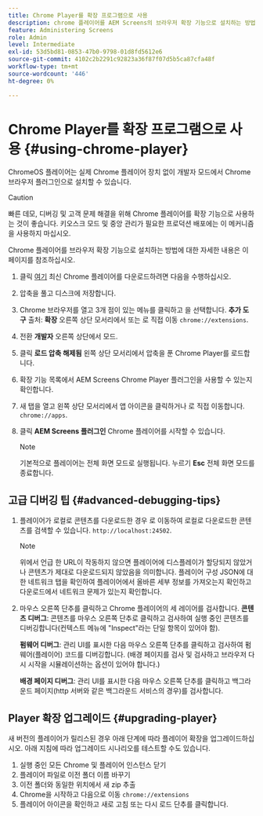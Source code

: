```yaml
---
title: Chrome Player를 확장 프로그램으로 사용
description: chrome 플레이어를 AEM Screens의 브라우저 확장 기능으로 설치하는 방법에 대해 알아봅니다.
feature: Administering Screens
role: Admin
level: Intermediate
exl-id: 53d5bd81-0853-47b0-9798-01d8fd5612e6
source-git-commit: 4102c2b2291c92823a36f87f07d5b5ca87cfa48f
workflow-type: tm+mt
source-wordcount: '446'
ht-degree: 0%

---
```


# Chrome Player를 확장 프로그램으로 사용 {#using-chrome-player}

ChromeOS 플레이어는 실제 Chrome 플레이어 장치 없이 개발자 모드에서 Chrome 브라우저 플러그인으로 설치할 수 있습니다.

>[!CAUTION]
>
> 빠른 데모, 디버깅 및 고객 문제 해결을 위해 Chrome 플레이어를 확장 기능으로 사용하는 것이 좋습니다. 키오스크 모드 및 중앙 관리가 필요한 프로덕션 배포에는 이 메커니즘을 사용하지 마십시오.

Chrome 플레이어를 브라우저 확장 기능으로 설치하는 방법에 대한 자세한 내용은 이 페이지를 참조하십시오.

1. 클릭 [여기](https://download.macromedia.com/screens/) 최신 Chrome 플레이어를 다운로드하려면 다음을 수행하십시오.

1. 압축을 풀고 디스크에 저장합니다.

1. Chrome 브라우저를 열고 3개 점이 있는 메뉴를 클릭하고 을 선택합니다. **추가 도구** 출처: **확장** 오른쪽 상단 모서리에서 또는 로 직접 이동 `chrome://extensions`.

1. 전환 **개발자** 오른쪽 상단에서 모드.

1. 클릭 **로드 압축 해제됨** 왼쪽 상단 모서리에서 압축을 푼 Chrome Player를 로드합니다.

1. 확장 기능 목록에서 AEM Screens Chrome Player 플러그인을 사용할 수 있는지 확인합니다.

1. 새 탭을 열고 왼쪽 상단 모서리에서 앱 아이콘을 클릭하거나 로 직접 이동합니다. `chrome://apps`.

1. 클릭 **AEM Screens 플러그인** Chrome 플레이어를 시작할 수 있습니다.

   >[!NOTE]
   >
   > 기본적으로 플레이어는 전체 화면 모드로 실행됩니다. 누르기 **Esc** 전체 화면 모드를 종료합니다.


## 고급 디버깅 팁 {#advanced-debugging-tips}

1. 플레이어가 로컬로 콘텐츠를 다운로드한 경우 로 이동하여 로컬로 다운로드한 콘텐츠를 검색할 수 있습니다. `http://localhost:24502`.

   >[!NOTE]
   >
   > 위에서 언급 한 URL이 작동하지 않으면 플레이어에 디스플레이가 할당되지 않았거나 콘텐츠가 제대로 다운로드되지 않았음을 의미합니다. 플레이어 구성 JSON에 대한 네트워크 탭을 확인하여 플레이어에서 올바른 세부 정보를 가져오는지 확인하고 다운로드에서 네트워크 문제가 있는지 확인합니다.

1. 마우스 오른쪽 단추를 클릭하고 Chrome 플레이어의 세 레이어를 검사합니다.
   **콘텐츠 디버그**: 콘텐츠를 마우스 오른쪽 단추로 클릭하고 검사하여 실행 중인 콘텐츠를 디버깅합니다(컨텍스트 메뉴에 &quot;Inspect&quot;라는 단일 항목이 있어야 함).

   **펌웨어 디버그**: 관리 UI를 표시한 다음 마우스 오른쪽 단추를 클릭하고 검사하여 펌웨어(플레이어) 코드를 디버깅합니다. (배경 페이지를 검사 및 검사하고 브라우저 다시 시작을 시뮬레이션하는 옵션이 있어야 합니다.)

   **배경 페이지 디버그**: 관리 UI를 표시한 다음 마우스 오른쪽 단추를 클릭하고 백그라운드 페이지(http 서버와 같은 백그라운드 서비스의 경우)를 검사합니다.

## Player 확장 업그레이드 {#upgrading-player}

새 버전의 플레이어가 릴리스된 경우 아래 단계에 따라 플레이어 확장을 업그레이드하십시오. 아래 지침에 따라 업그레이드 시나리오를 테스트할 수도 있습니다.

1. 실행 중인 모든 Chrome 및 플레이어 인스턴스 닫기
1. 플레이어 파일로 이전 폴더 이름 바꾸기
1. 이전 폴더와 동일한 위치에서 새 zip 추출
1. Chrome을 시작하고 다음으로 이동 `chrome://extensions`
1. 플레이어 아이콘을 확인하고 새로 고침 또는 다시 로드 단추를 클릭합니다.
